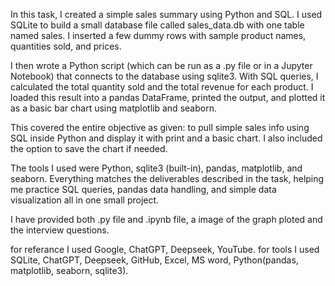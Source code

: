 In this task, I created a simple sales summary using Python and SQL. I used SQLite to build a small database file called sales_data.db with one table named sales. I inserted a few dummy rows with sample product names, quantities sold, and prices.

I then wrote a Python script (which can be run as a .py file or in a Jupyter Notebook) that connects to the database using sqlite3. With SQL queries, I calculated the total quantity sold and the total revenue for each product. I loaded this result into a pandas DataFrame, printed the output, and plotted it as a basic bar chart using matplotlib and seaborn.

This covered the entire objective as given: to pull simple sales info using SQL inside Python and display it with print and a basic chart. I also included the option to save the chart if needed.

The tools I used were Python, sqlite3 (built-in), pandas, matplotlib, and seaborn. Everything matches the deliverables described in the task, helping me practice SQL queries, pandas data handling, and simple data visualization all in one small project.

I have provided both .py file and .ipynb file, a image of the graph ploted and the interview questions.

 for referance I used Google, ChatGPT, Deepseek, YouTube. 
 for tools I used SQLite, ChatGPT, Deepseek, GitHub, Excel, MS word, Python(pandas, matplotlib, seaborn, sqlite3).
